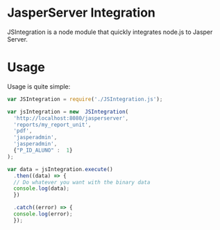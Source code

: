 # JasperServer Integration
JSIntegration is a node module that quickly integrates node.js to Jasper Server.

# Usage
Usage is quite simple:
```javascript
var JSIntegration = require('./JSIntegration.js');

var jsIntegration = new  JSIntegration(
  'http://localhost:8080/jasperserver', 
  'reports/my_report_unit', 
  'pdf', 
  'jasperadmin', 
  'jasperadmin', 
  {"P_ID_ALUNO" :  1}
);

var data = jsIntegration.execute()
  .then((data) => {
  // Do whatever you want with the binary data
  console.log(data);
  })

  .catch((error) => {
  console.log(error);
  });
```
